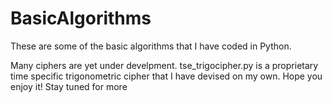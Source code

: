 # BasicAlgorithms

These are some of the basic algorithms that I have coded in Python.

Many ciphers are yet under develpment.
tse_trigocipher.py is a proprietary time specific trigonometric cipher that I have devised on my own.
Hope you enjoy it! 
Stay tuned for more
